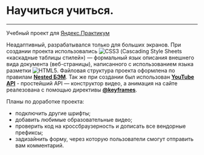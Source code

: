 # Научиться учиться.
------

Учебный проект для [Яндекс.Практикум](https://practicum.yandex.ru/ "Сайт Яндекс.Практикум") 

  Неадаптивный, разрабатывался только для больших экранов. При создании проекта использовались 
![CSS3](https://img.shields.io/badge/css3-%231572B6.svg?style=for-the-badge&logo=css3&logoColor=white) (Cascading Style Sheets «каскадные таблицы стилей») — формальный язык описания внешнего вида документа (веб-страницы), написанного с использованием языка разметки ![HTML5](https://img.shields.io/badge/html5-%23E34F26.svg?style=for-the-badge&logo=html5&logoColor=white). Файловая структура проекта оформлена по правилам [**Nested БЭМ**](https://ru.bem.info/methodology/filestructure/). Так же при создании был использован [**YouTube API**](https://developers.google.com/youtube/youtube_player_demo?hl=ru) -
простейший API — конструктор видео, а анимация на сайте реалезована с помощью директивы [**@keyframes**](https://doka.guide/css/animation/).

Планы по доработке проекта:
* подключить другие шрифты;
* добавить любимые образовательные видео;
* проверить код на кроссбраузерность и дописать все вендорные префиксы;
* задизайнить форму, через которую пользователи смогут отправить вам комментарий.
